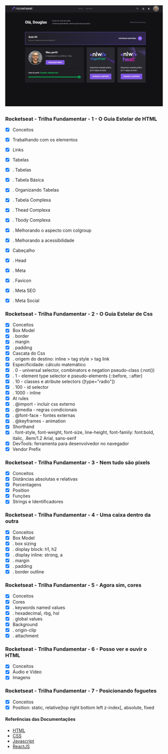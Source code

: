 <h1 align="center">
    <img alt="Rocketseat Discover" src=".github/rocketseat.jpg" />
</h1>

### Rocketseat - Trilha Fundamentar - 1 - O Guia Estelar de HTML

- [x] Conceitos
- [x] Trabalhando com os elementos
- [x] Links
- [x] Tabelas
- [x] . Tabelas
- [x] . Tabela Básica
- [x] . Organizando Tabelas
- [x] . Tabela Complexa
- [x] . Thead Complexa
- [x] . Tbody Complexa
- [x] . Melhorando o aspecto com colgroup
- [x] . Melhorando a acessibilidade
- [x] Cabeçalho
- [x] . Head
- [x] . Meta
- [x] . Favicon
- [x] . Meta SEO
- [x] . Meta Social


### Rocketseat - Trilha Fundamentar - 2 - O Guia Estelar de Css

- [x] Conceitos
- [x] Box Model
- [x] . border
- [x] . margin
- [x] . padding
- [x] Cascata do Css
- [x] . origem do destino: inline > tag style > tag link
- [x] Especificidade: cálculo matemático
- [x] . 0 - universal selector, combinators e negation pseudo-class (:not())
- [x] . 1 - element type selector e pseudo-elements (::before, ::after)
- [x] . 10 - classes e atribute selectors ([type="radio"])
- [x] . 100 - id selector
- [x] . 1000 - inline
- [x] At rules
- [x] . @import - incluir css externo
- [x] . @media - regras condicionais
- [x] . @font-face - fontes externas
- [x] . @keyframes - animation
- [x] Shorthand
- [x] . font-style, font-weight, font-size, line-height, font-family: font:bold, italic, .8em/1.2 Arial, sans-serif
- [x] DevTools: ferramenta para desenvolvedor no navegador
- [x] Vendor Prefix

### Rocketseat - Trilha Fundamentar - 3 - Nem tudo são pixels

- [x] Conceitos
- [x] Distâncias absolutas e relativas
- [x] Porcentagens
- [x] Position
- [x] Funções
- [x] Strings e Identificadores

### Rocketseat - Trilha Fundamentar - 4 - Uma caixa dentro da outra

- [x] Conceitos
- [x] Box Model
- [x] . box sizing
- [x] . display block: h1, h2  
- [x] . display inline: strong, a
- [x] . margin
- [x] . padding
- [x] . border outline
 
### Rocketseat - Trilha Fundamentar - 5 - Agora sim, cores

- [x] Conceitos
- [x] Cores
- [x] . keywords named values
- [x] . hexadecimal, rbg, hsl
- [x] . global values
- [x] Background
- [x] . origin-clip
- [x] . attachment

### Rocketseat - Trilha Fundamentar - 6 - Posso ver e ouvir o HTML

- [x] Conceitos
- [x] Áudio e Vídeo
- [x] Imagens

### Rocketseat - Trilha Fundamentar - 7 - Posicionando foguetes

- [x] Conceitos
- [x] Position: static, relative[top right bottom left z-index], absolute, fixed

#### Referências das Documentações

- [HTML](https://developer.mozilla.org/en-US/docs/Web/HTML)
- [CSS](https://developer.mozilla.org/en-US/docs/Web/CSS)
- [Javascript](https://developer.mozilla.org/en-US/docs/Web/JavaScript)
- [ReactJS](https://reactjs.org/docs/getting-started.html)
